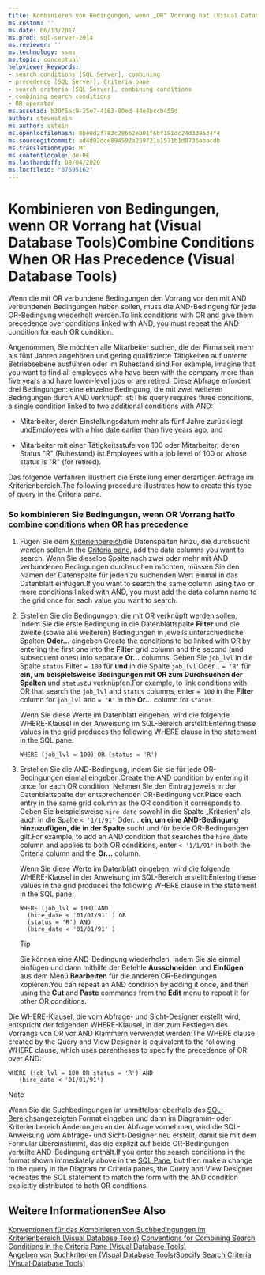 ```yaml
---
title: Kombinieren von Bedingungen, wenn „OR“ Vorrang hat (Visual Database Tools) | Microsoft-Dokumentation
ms.custom: ''
ms.date: 06/13/2017
ms.prod: sql-server-2014
ms.reviewer: ''
ms.technology: ssms
ms.topic: conceptual
helpviewer_keywords:
- search conditions [SQL Server], combining
- precedence [SQL Server], Criteria pane
- search criteria [SQL Server], combining conditions
- combining search conditions
- OR operator
ms.assetid: b30f5ac9-25e7-4163-80ed-44e4bccb455d
author: stevestein
ms.author: sstein
ms.openlocfilehash: 8be0d2f783c28662eb01f6bf191dc24d339534f4
ms.sourcegitcommit: ad4d92dce894592a259721a1571b1d8736abacdb
ms.translationtype: MT
ms.contentlocale: de-DE
ms.lasthandoff: 08/04/2020
ms.locfileid: "87695162"
---
```

# <a name="combine-conditions-when-or-has-precedence-visual-database-tools"></a><span data-ttu-id="c0ed1-102">Kombinieren von Bedingungen, wenn OR Vorrang hat (Visual Database Tools)</span><span class="sxs-lookup"><span data-stu-id="c0ed1-102">Combine Conditions When OR Has Precedence (Visual Database Tools)</span></span>
  <span data-ttu-id="c0ed1-103">Wenn die mit OR verbundene Bedingungen den Vorrang vor den mit AND verbundenen Bedingungen haben sollen, muss die AND-Bedingung für jede OR-Bedingung wiederholt werden.</span><span class="sxs-lookup"><span data-stu-id="c0ed1-103">To link conditions with OR and give them precedence over conditions linked with AND, you must repeat the AND condition for each OR condition.</span></span>  
  
 <span data-ttu-id="c0ed1-104">Angenommen, Sie möchten alle Mitarbeiter suchen, die der Firma seit mehr als fünf Jahren angehören und gering qualifizierte Tätigkeiten auf unterer Betriebsebene ausführen oder im Ruhestand sind.</span><span class="sxs-lookup"><span data-stu-id="c0ed1-104">For example, imagine that you want to find all employees who have been with the company more than five years and have lower-level jobs or are retired.</span></span> <span data-ttu-id="c0ed1-105">Diese Abfrage erfordert drei Bedingungen: eine einzelne Bedingung, die mit zwei weiteren Bedingungen durch AND verknüpft ist:</span><span class="sxs-lookup"><span data-stu-id="c0ed1-105">This query requires three conditions, a single condition linked to two additional conditions with AND:</span></span>  
  
-   <span data-ttu-id="c0ed1-106">Mitarbeiter, deren Einstellungsdatum mehr als fünf Jahre zurückliegt und</span><span class="sxs-lookup"><span data-stu-id="c0ed1-106">Employees with a hire date earlier than five years ago, and</span></span>  
  
-   <span data-ttu-id="c0ed1-107">Mitarbeiter mit einer Tätigkeitsstufe von 100 oder Mitarbeiter, deren Status "R" (Ruhestand) ist.</span><span class="sxs-lookup"><span data-stu-id="c0ed1-107">Employees with a job level of 100 or whose status is "R" (for retired).</span></span>  
  
 <span data-ttu-id="c0ed1-108">Das folgende Verfahren illustriert die Erstellung einer derartigen Abfrage im Kriterienbereich.</span><span class="sxs-lookup"><span data-stu-id="c0ed1-108">The following procedure illustrates how to create this type of query in the Criteria pane.</span></span>  
  
### <a name="to-combine-conditions-when-or-has-precedence"></a><span data-ttu-id="c0ed1-109">So kombinieren Sie Bedingungen, wenn OR Vorrang hat</span><span class="sxs-lookup"><span data-stu-id="c0ed1-109">To combine conditions when OR has precedence</span></span>  
  
1.  <span data-ttu-id="c0ed1-110">Fügen Sie dem [Kriterienbereich](visual-database-tools.md)die Datenspalten hinzu, die durchsucht werden sollen.</span><span class="sxs-lookup"><span data-stu-id="c0ed1-110">In the [Criteria pane](visual-database-tools.md), add the data columns you want to search.</span></span> <span data-ttu-id="c0ed1-111">Wenn Sie dieselbe Spalte nach zwei oder mehr mit AND verbundenen Bedingungen durchsuchen möchten, müssen Sie den Namen der Datenspalte für jeden zu suchenden Wert einmal in das Datenblatt einfügen.</span><span class="sxs-lookup"><span data-stu-id="c0ed1-111">If you want to search the same column using two or more conditions linked with AND, you must add the data column name to the grid once for each value you want to search.</span></span>  
  
2.  <span data-ttu-id="c0ed1-112">Erstellen Sie die Bedingungen, die mit OR verknüpft werden sollen, indem Sie die erste Bedingung in die Datenblattspalte **Filter** und die zweite (sowie alle weiteren) Bedingungen in jeweils unterschiedliche Spalten **Oder...** eingeben.</span><span class="sxs-lookup"><span data-stu-id="c0ed1-112">Create the conditions to be linked with OR by entering the first one into the **Filter** grid column and the second (and subsequent ones) into separate **Or...** columns.</span></span> <span data-ttu-id="c0ed1-113">Geben Sie `job_lvl` in die Spalte `status` Filter `= 100` für **und** in die Spalte `job_lvl` Oder... `= 'R'` für **ein, um beispielsweise Bedingungen mit OR zum Durchsuchen der Spalten** und `status`zu verknüpfen.</span><span class="sxs-lookup"><span data-stu-id="c0ed1-113">For example, to link conditions with OR that search the `job_lvl` and `status` columns, enter `= 100` in the **Filter** column for `job_lvl` and `= 'R'` in the **Or...** column for `status`.</span></span>  
  
     <span data-ttu-id="c0ed1-114">Wenn Sie diese Werte im Datenblatt eingeben, wird die folgende WHERE-Klausel in der Anweisung im SQL-Bereich erstellt:</span><span class="sxs-lookup"><span data-stu-id="c0ed1-114">Entering these values in the grid produces the following WHERE clause in the statement in the SQL pane:</span></span>  
  
    ```  
    WHERE (job_lvl = 100) OR (status = 'R')  
    ```  
  
3.  <span data-ttu-id="c0ed1-115">Erstellen Sie die AND-Bedingung, indem Sie sie für jede OR-Bedingungen einmal eingeben.</span><span class="sxs-lookup"><span data-stu-id="c0ed1-115">Create the AND condition by entering it once for each OR condition.</span></span> <span data-ttu-id="c0ed1-116">Nehmen Sie den Eintrag jeweils in der Datenblattspalte der entsprechenden OR-Bedingung vor.</span><span class="sxs-lookup"><span data-stu-id="c0ed1-116">Place each entry in the same grid column as the OR condition it corresponds to.</span></span> <span data-ttu-id="c0ed1-117">Geben Sie beispielsweise `hire_date` sowohl in die Spalte „Kriterien“ als auch in die Spalte `< '1/1/91'` Oder... **ein, um eine AND-Bedingung hinzuzufügen, die in der Spalte** sucht und für beide OR-Bedingungen gilt.</span><span class="sxs-lookup"><span data-stu-id="c0ed1-117">For example, to add an AND condition that searches the `hire_date` column and applies to both OR conditions, enter `< '1/1/91'` in both the Criteria column and the **Or...** column.</span></span>  
  
     <span data-ttu-id="c0ed1-118">Wenn Sie diese Werte im Datenblatt eingeben, wird die folgende WHERE-Klausel in der Anweisung im SQL-Bereich erstellt:</span><span class="sxs-lookup"><span data-stu-id="c0ed1-118">Entering these values in the grid produces the following WHERE clause in the statement in the SQL pane:</span></span>  
  
    ```  
    WHERE (job_lvl = 100) AND   
      (hire_date < '01/01/91' ) OR  
      (status = 'R') AND   
      (hire_date < '01/01/91' )  
    ```  
  
    > [!TIP]  
    >  <span data-ttu-id="c0ed1-119">Sie können eine AND-Bedingung wiederholen, indem Sie sie einmal einfügen und dann mithilfe der Befehle **Ausschneiden** und **Einfügen** aus dem Menü **Bearbeiten** für die anderen OR-Bedingungen kopieren.</span><span class="sxs-lookup"><span data-stu-id="c0ed1-119">You can repeat an AND condition by adding it once, and then using the **Cut** and **Paste** commands from the **Edit** menu to repeat it for other OR conditions.</span></span>  
  
 <span data-ttu-id="c0ed1-120">Die WHERE-Klausel, die vom Abfrage- und Sicht-Designer erstellt wird, entspricht der folgenden WHERE-Klausel, in der zum Festlegen des Vorrangs von OR vor AND Klammern verwendet werden:</span><span class="sxs-lookup"><span data-stu-id="c0ed1-120">The WHERE clause created by the Query and View Designer is equivalent to the following WHERE clause, which uses parentheses to specify the precedence of OR over AND:</span></span>  
  
```  
WHERE (job_lvl = 100 OR status = 'R') AND  
   (hire_date < '01/01/91')  
```  
  
> [!NOTE]  
>  <span data-ttu-id="c0ed1-121">Wenn Sie die Suchbedingungen im unmittelbar oberhalb des [SQL-Bereichs](sql-pane-visual-database-tools.md)angezeigten Format eingeben und dann im Diagramm- oder Kriterienbereich Änderungen an der Abfrage vornehmen, wird die SQL-Anweisung vom Abfrage- und Sicht-Designer neu erstellt, damit sie mit dem Formular übereinstimmt, das die explizit auf beide OR-Bedingungen verteilte AND-Bedingung enthält.</span><span class="sxs-lookup"><span data-stu-id="c0ed1-121">If you enter the search conditions in the format shown immediately above in the [SQL Pane](sql-pane-visual-database-tools.md), but then make a change to the query in the Diagram or Criteria panes, the Query and View Designer recreates the SQL statement to match the form with the AND condition explicitly distributed to both OR conditions.</span></span>  
  
## <a name="see-also"></a><span data-ttu-id="c0ed1-122">Weitere Informationen</span><span class="sxs-lookup"><span data-stu-id="c0ed1-122">See Also</span></span>  
 <span data-ttu-id="c0ed1-123">[Konventionen für das Kombinieren von Suchbedingungen im Kriterienbereich &#40;Visual Database Tools&#41;](conventions-combine-search-conditions-in-criteria-pane-visual-db-tools.md) </span><span class="sxs-lookup"><span data-stu-id="c0ed1-123">[Conventions for Combining Search Conditions in the Criteria Pane &#40;Visual Database Tools&#41;](conventions-combine-search-conditions-in-criteria-pane-visual-db-tools.md) </span></span>  
 [<span data-ttu-id="c0ed1-124">Angeben von Suchkriterien &#40;Visual Database Tools&#41;</span><span class="sxs-lookup"><span data-stu-id="c0ed1-124">Specify Search Criteria &#40;Visual Database Tools&#41;</span></span>](specify-search-criteria-visual-database-tools.md)  
  
  
